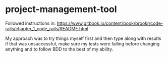 project-management-tool
=======================

Followed instructions in:
https://www.gitbook.io/content/book/brookr/code-rails/chapter_1_code_rails/README.html

My approach was to try things myself first and then type along with results if that was unsuccessful, 
make sure my tests were failing before changing anything and to follow BDD to the best of my ability.
